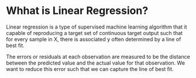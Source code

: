 # Whhat is Linear Regression?

Linear regression is a type of supervised machine learning algorithm that it capable of reproducing 
a target set of continuous target output such that for every sample in X, there is associated
y often determined by a line of best fit.

The errors or residuals at each observation are measured to be the distance between the predicted
value and the actual value for that observation. We want to reduce this error such that we can 
capture the line of best fit. 